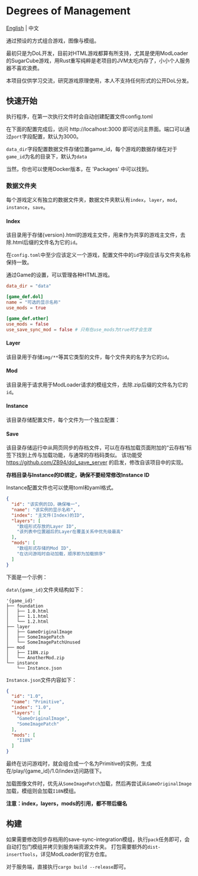 # Degrees of Management

[English](README.md) | 中文

通过预设的方式组合游戏，图像与模组。

最初只是为DoL开发，目前对HTML游戏都算有所支持，尤其是使用ModLoader的SugarCube游戏，用Rust重写纯粹是老项目的JVM太吃内存了，小小个人服务器不喜欢浪费。

本项目仅供学习交流，研究游戏原理使用，本人不支持任何形式的公开DoL分发。

## 快速开始

执行程序，在第一次执行文件时会自动创建配置文件config.toml

在下面的配置完成后，访问 http://localhost:3000 即可访问主界面。端口可以通过`port`字段配置，默认为3000。

`data_dir`字段配置数据文件存储位置game_id，每个游戏的数据存储在对于`game_id`为名的目录下，默认为`data`

当然，你也可以使用Docker版本，在 'Packages' 中可以找到。

### 数据文件夹

每个游戏定义有独立的数据文件夹，数据文件夹默认有`index`，`layer`，`mod`，`instance`，`save`。

#### Index

该目录用于存储{version}.html的游戏主文件，用来作为共享的游戏主文件，去除.html后缀的文件名为它的`id`。

在`config.toml`中至少应该定义一个游戏，配置文件中的`id`字段应该与文件夹名称保持一致。

通过Game的设置，可以管理各种HTML游戏。

````toml
data_dir = "data"

[game_def.dol]
name = "可选的显示名称"
use_mods = true

[game_def.other]
use_mods = false
use_save_sync_mod = false # 只有在use_mods为true时才会生效
````

#### Layer

该目录用于存储`img/**`等其它类型的文件，每个文件夹的名字为它的`id`。

#### Mod

该目录用于请求用于ModLoader请求的模组文件，去除.zip后缀的文件名为它的`id`。

#### Instance

该目录存储配置文件，每个文件为一个独立配置：

#### Save

该目录存储运行中从网页同步的存档文件，可以在存档加载页面附加的“云存档”标签下找到上传与加载功能，与通常的存档码类似。
该功能受 https://github.com/ZB94/dol_save_server 的启发，修改自该项目中的实现。

**存档目录与Instance的ID绑定，确保不要经常修改Instance ID**

Instance配置文件也可以使用toml和yaml格式。

````json
{
  "id": "该实例的ID，确保唯一",
  "name": "该实例的显示名称",
  "index": "主文件(Index)的ID",
  "layers": [
    "数组形式存放的Layer ID",
    "该列表中位置越后的Layer在覆盖关系中优先级最高"
  ],
  "mods": [
    "数组形式存储的Mod ID",
    "在访问游戏时自动加载，顺序即为加载排序"
  ]
}
````

下面是一个示例：

`data\{game_id}`文件夹结构如下：

````
'{game_id}'
├── foundation
│   ├── 1.0.html
│   ├── 1.1.html
│   └── 1.2.html
├── layer
│   ├── GameOriginalImage
│   ├── SomeImagePatch
│   └── SomeImagePatchUnused
├── mod
│   ├── I18N.zip
│   └── AnotherMod.zip
└── instance
    └── Instance.json
````

`Instance.json`文件内容如下：

````json
{
  "id": "1.0",
  "name": "Primitive",
  "index": "1.0",
  "layers": [
    "GameOriginalImage",
    "SomeImagePatch"
  ],
  "mods": [
    "I18N"
  ]
}
````

最终在访问游戏时，就会组合成一个名为Primitive的实例，生成在/play/{game_id}/1.0/index访问路径下。

加载图像文件时，优先从`SomeImagePatch`加载，然后再尝试从`GameOriginalImage`加载，模组则会加载`I18N`模组。

**注意：index，layers，mods的引用，都不带后缀名**

## 构建

如果需要修改同步存档用的save-sync-integration模组，执行`pack`任务即可，会自动打包门模组并拷贝到服务端资源文件夹。
打包需要额外的`dist-insertTools`，详见ModLoader的官方仓库。

对于服务端，直接执行`cargo build --release`即可。
